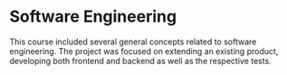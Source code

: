 # Software Engineering

This course included several general concepts related to software engineering. The project was focused on extending an existing product, developing both frontend and backend as well as the respective tests.